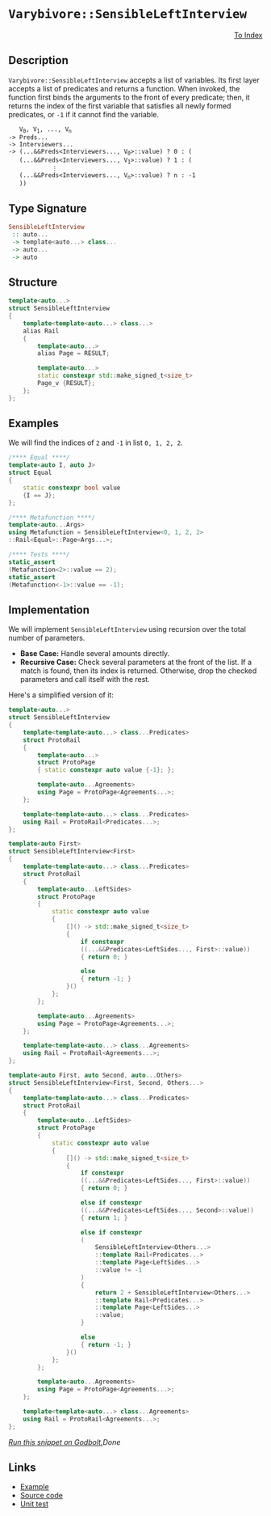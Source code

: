 <!-- Copyright 2024 Feng Mofan
SPDX-License-Identifier: Apache-2.0 -->

# `Varybivore::SensibleLeftInterview`

<p style='text-align: right;'><a href="../../../facilities/metafunctions.md#varybivore-sensible-left-interview">To Index</a></p>

## Description

`Varybivore::SensibleLeftInterview` accepts a list of variables.
Its first layer accepts a list of predicates and returns a function.
When invoked, the function first binds the arguments to the front of every predicate;
then, it returns the index of the first variable that satisfies all newly formed predicates, or `-1` if it cannot find the variable.

<pre><code>   V<sub>0</sub>, V<sub>1</sub>, ..., V<sub>n</sub>
-> Preds...
-> Interviewers...
-> (...&&Preds&lt;Interviewers..., V<sub>0</sub>&gt;::value) ? 0 : (
   (...&&Preds&lt;Interviewers..., V<sub>1</sub>&gt;::value) ? 1 : (
            &vellip;
   (...&&Preds&lt;Interviewers..., V<sub>n</sub>&gt;::value) ? n : -1
   ))</code></pre>

## Type Signature

```Haskell
SensibleLeftInterview
 :: auto...
 -> template<auto...> class...
 -> auto...
 -> auto
```

## Structure

```C++
template<auto...>
struct SensibleLeftInterview
{
    template<template<auto...> class...>
    alias Rail
    {
        template<auto...>
        alias Page = RESULT;

        template<auto...>
        static constexpr std::make_signed_t<size_t>
        Page_v {RESULT};
    };  
};
```

## Examples

We will find the indices of `2` and `-1` in list `0, 1, 2, 2`.

```C++
/**** Equal ****/
template<auto I, auto J>
struct Equal
{
    static constexpr bool value
    {I == J};
};

/**** Metafunction ****/
template<auto...Args>
using Metafunction = SensibleLeftInterview<0, 1, 2, 2>
::Rail<Equal>::Page<Args...>;

/**** Tests ****/
static_assert
(Metafunction<2>::value == 2);
static_assert
(Metafunction<-1>::value == -1);
```

## Implementation

We will implement `SensibleLeftInterview` using recursion over the total number of parameters.

- **Base Case:** Handle several amounts directly.
- **Recursive Case:** Check several parameters at the front of the list.
If a match is found, then its index is returned.
Otherwise, drop the checked parameters and call itself with the rest.

Here's a simplified version of it:

```C++
template<auto...>
struct SensibleLeftInterview
{
    template<template<auto...> class...Predicates>
    struct ProtoRail
    {
        template<auto...>
        struct ProtoPage
        { static constexpr auto value {-1}; };

        template<auto...Agreements>
        using Page = ProtoPage<Agreements...>;
    };

    template<template<auto...> class...Predicates>
    using Rail = ProtoRail<Predicates...>;
};

template<auto First>
struct SensibleLeftInterview<First>
{
    template<template<auto...> class...Predicates>
    struct ProtoRail
    {
        template<auto...LeftSides>
        struct ProtoPage
        {   
            static constexpr auto value 
            {
                []() -> std::make_signed_t<size_t>
                {
                    if constexpr 
                    ((...&&Predicates<LeftSides..., First>::value))
                    { return 0; }

                    else
                    { return -1; }
                }()
            };
        };

        template<auto...Agreements>
        using Page = ProtoPage<Agreements...>;
    };

    template<template<auto...> class...Agreements>
    using Rail = ProtoRail<Agreements...>;
};

template<auto First, auto Second, auto...Others>
struct SensibleLeftInterview<First, Second, Others...>
{
    template<template<auto...> class...Predicates>
    struct ProtoRail
    {
        template<auto...LeftSides>
        struct ProtoPage
        {   
            static constexpr auto value 
            {
                []() -> std::make_signed_t<size_t>
                {
                    if constexpr 
                    ((...&&Predicates<LeftSides..., First>::value))
                    { return 0; }

                    else if constexpr 
                    ((...&&Predicates<LeftSides..., Second>::value))
                    { return 1; }

                    else if constexpr
                    (
                        SensibleLeftInterview<Others...>
                        ::template Rail<Predicates...>
                        ::template Page<LeftSides...>
                        ::value != -1
                    )
                    { 
                        return 2 + SensibleLeftInterview<Others...>
                        ::template Rail<Predicates...>
                        ::template Page<LeftSides...>
                        ::value; 
                    }

                    else
                    { return -1; }
                }()
            };
        };

        template<auto...Agreements>
        using Page = ProtoPage<Agreements...>;
    };

    template<template<auto...> class...Agreements>
    using Rail = ProtoRail<Agreements...>;
};
```

[*Run this snippet on Godbolt.*](https://godbolt.org/#z:OYLghAFBqd5QCxAYwPYBMCmBRdBLAF1QCcAaPECAMzwBtMA7AQwFtMQByARg9KtQYEAysib0QXACx8BBAKoBnTAAUAHpwAMvAFYTStJg1DIApACYAQuYukl9ZATwDKjdAGFUtAK4sGIAMz%2BpK4AMngMmAByPgBGmMQS/lykAA6oCoRODB7evgFBaRmOAmER0SxxCVxJtpj2xQxCBEzEBDk%2BfoG19VlNLQSlUbHxickKza3teV3j/YPllaMAlLaoXsTI7BwA9ABU%2BweHR8e72yYaAIJ7BwDUACKYKa6MyHiYCjeHZ5fXJ39H3wu5yBZn84WQ3iwNxM/jcBAAnk8APoEYhMQgKGHYYHmMEMCFeKEwtzIcboLBULE4n7/WkA4G/XY3ACSLBS9DYgiYDU%2BB0BjLp/0BwIImDZBlFxKYXiIADp5VTLuNiF4HDchIwMjF6CFMFQCMzBPEAG5vADuOIA7FZLjc7TdReLuZhiY72c6pTLUPLZVibhCmAoFD7lMRMPhRKLMf5sbb7crVQQbqHUEQAEro2jA%2B3Q63ZnP2t0Sl2w6VyhUx/MFm4JtUpojKJjAF1x6sma015qOZD%2BgTjTCqFLEG5l1A3Y1iLyYXMWAC0XHbdxhFlzS/8NqBrYLRY9pa9PouwDDYsYBGjsYu1btXgyRmTTenMLuyeIqdQjebxMPx85Z59VPXKtV2XalL0LMV3UlWEdygtxR3/GN/QMIMQzDCNnXPICb3CYAbgzOhoX8Z961QfCs1hUNwzwSN3gQ7FAMuRcQMYy4YJLOCvRuAAxPBiHGRULlrJMNQYLUdT1A0jWIU1MAtWEeL4ggBPbDcczY10IOLT1y19RCAxQ%2BVKPQqMBJzISXzfMigJUoC1M03cOJ03V9SEPAsEwrczNRRMLIbB9bPtFTAs8q9Zm7XtRNFQdh1HcdJ0fEK2zzRKrztEwAFYrHSu4ICWG5Zz9MkQBAFgmAAa0wJEMmACJ0BRYkMgAL0qpTKxS1KbPa1L7TwKgIv7aLoS67qbigf8zAANnMCajOojDiWc4Q3No%2BVSG43j%2BJjYqJ28TAliWAKRpzIKwwIdYGBuDRl2AliwKOq86iUQ77pnG5TvO/KF3XG67pexdcue47LTXVSryYhjN1%2BuynVg%2BD5W/TAT0EDyoftbC7w/R8iN899/NhBGkb/Ct6NBtLgeYyHocg9j1L3HS/X04N4aPRHfxRnN0dwsjCOI1900zL8WcJpndJJq0QdA2nHLHBTxjW2KNTQBh0Hl/d5QAeQIBB4hR8yRLEzBFsNUVpPNYlZYINbFYEFWbk17W%2BLoq1SYdezYKluHRaQwMRdmmj2fjby6z50iBa3TrUbtD21dlRbXPc0zQqDpMSMx56grS4bO25aj%2BqiocR04napyGyOCwjl7AsyjKcrygrEKKkrysq6ravq2EmpaxPK4ryuC16vOBwLwGjrGhVJumv35thOPlpFtaLaxbb4v2keRpOzAzuIC6ru%2Bpjbr7gtHunAelYG4es9SsffQnyap5MmeJPjlbZStzAlfQJeQGLvaDsvsGOzvW3jcL6K596U0PvaY%2BNxT59nzsQNe3UICIPuvrPA2pDYSWNiaM2sJ7Y6ydv/EaxU2J4QFhRNCc0oyELLofEhbtpxp0fi5OeNDIFXmXrtG4YAwBPk%2Bigq8f9aFHSCgIkaQCLpmGhJYdUmp0HiX1Ng02sliT4MdsTMR3V6Ew2nFZChVF/ZsPYQWbR1N7yfmYUtdyRjjH2k4VOa6migZLgPsY4%2BTjAqAM3h9ecjjyZENXADLO4MXbOIps9aOOkCZs27gWTm5isa8zfEwtw0TTwiwAi7EJoEqZaWggw7S3pibewMrKNJyNYnxO5nwkiejUlCzZk7CG2TboCkFPyQ4NxsCqFYOyacXwGSCnpK0zp2AACOXgxC8n2ICSJY5mSqyIDcAAUgJcy4zJlZkYslX6YVc5n3gTcGIqBPBxV2tZa0zIeZ8NWeTZpdyNyDNuAAWU3kwKgXh8Q8gGaxApdMillOIMAFG8TXnNA%2BV8rIPNZGiXkZgxRUkZJyTcBoNayQbhmDWmYASxU6kbLEF/FJFwgUZMrM0mktwAAq7wzzTNOMCPZyAkQ%2B3iEpS4EAwXvM%2BQ4LIxJsVbW/vFa52MzAHQhoy5lQZWXAg5W8iFPKBDEl8QKn%2BwrnzzjFRYDgKxaCcHSrwPwHAtCkFQJwNw1hrA1jWBsR8oIeCkAIJobVKwyogHSpIWUGgAAcZgzAAE4/VcHSt6r1XBLSWmkLqjgkheAsAkBoVFhrjWmo4LwBQIBUWOqNdq0gcBYAwEQCANYBAUgynIJQNAbI6DxEiKwLYqgvUTVnBNSQNxgDIB7FIWUZheBUSIMQNyeh%2BCCBEGIdgUgZCCEUCodQ2bSC6GSGaNEKROA8B1Xqg1TqTWcHVjKUtSZUB9QbU2ltbaO0gI9VIiAHgq30GHLiLgSxeBZq0CsCASBK0pGrWQCgEBP3fpAMAKQmKaC0BNumiAMQt0xHCC0eEq7eAweYMQeE6sYjaHflm%2B1lbfzqwYLQeDc6sAxC8MAOCtBaDpu4LwLApUjDiCI7xTDeBjTvC3QOd%2BMotj2vCKKKNxraDoLRChjwWAt2ojwHG6jpBWPEGOUoB4dHgCCaME6lYVADDAoAGrmnVk8Q19rh3CFEOICdRnp1qC3Qu/QhhjAWssPodB6bIArFQCkBoVHZxkifKYSw1gzDJtkwO9y8AVh2GY84CArgph%2BGSKEcIQwKgjGSIUTIAgYt6FSw0eYwwqjdAi40CYbRPAdD0OFhVhW5gJYWMl2wRWMtjCKzlpLVQwvWs2BIddHB9WkCTbwFNNxj3Ntbe2ztl7Rq4EICQaRSQn0OrUysbWTAsAJFyqQV1kh/Cyj9f4CNGhJBmEkBNBN6UJp%2Bv0JwGNpA41JFlBNLgE0vV%2BtDRNd1QadsTV61ulNaaM3zezW%2Bgt76i17rLb%2B/9d7a1sE4C0FgxpLSziYN7O8XA/Wyi4J63t%2BB%2B2DuSEZ0dpnpDmaUJZuduhMVLqYCu6jXWet9e3RwXdJaZQ3EPYNxtw3ke4VR%2Bjz1o0b1frvTN0Vz61O5o/agW98Ry1/sl4LkYAYjCo64Ki0D4HKBQbnUhuDCHSDa5Q2hjDDhdc4dPHhgjW7iOkfI5R3XtHbMMeNfgMMPLWNUeNRx5AXHde8bqFuwTMRhPwlE1sY1EmpP2tk/JzAimHc4TFxppsCgdOyT04wXX%2BOTPjqJ7ICzs7jXk5s6p3zVgHMB%2Bc2ttzHnOBeYIJ/IiJf/OBfiMFtjLn8sVZcMrBrwRlbNcWCl9IaXsglbyIPooWR%2B%2B1fKw0PokxR%2BxY77Ppr1Xctlfqwv9fVWyhr8fasdYHW99Rrp99zg7OT2tsV9ztHGONATex9Nh9c2X3OtIEtlblAutXZu2j/blp0p%2Brhr%2BAHZHaSDJD04/a2B/Yv6A7wDA7Fr7oy4Q41p1ow7EAsCnosAKDGg9jGg87FjjBY5TbBZDqyAE7Z6TryAk7546ABCkCU7U5roXbdabpzoppM77qs5HqYHYG4H4EYRJjXpy7fozb%2BDP5i7A7IE/oVrCF3rfzIApApBIh4F%2BpIgEEEBIiqAtp8B0Dq6QbQawYoa6766oboaYYm6S64b4aEZO6YAkZkZiC27Sb270ah40ZMau5sZzqe7e7Sa%2B78a8AB5B4h7iYDoR68BR7pAx5ihx6qYA58CabJ66b6YZ5kFZ4SA55TrUFWZ0EGDF72Y2Dl6hYmruZZBUbbBFSN6WABb9ZBZzzFEz5ZBd7uCb5xZ96r4taZZD4NA95ZaT4dED5L69Ab65CL6NECBz4DADHT4jGlaNbb6JYD5tYH7jq06sHJpn5aGtpYE4Hjj8FRiCGTb9ozaPqi4A6LaYDLYjBrZRrf4gD%2BqyiBDpTBpgEJqBCWiPZfZsGcC/aZoLbrYgCSDpTbZhqWgJpeqSCBpcA%2BqTTMH%2BDrH9Y/H/avpdY9pfEbGprImv6yYZDOCSBAA%3D)$Done$

## Links

- [Example](../../../code/facilities/metafunctions/varybivore/sensible_left_interview/implementation.hpp)
- [Source code](../../../../conceptrodon/varybivore/sensible_left_interview.hpp)
- [Unit test](../../../../tests/unit/metafunctions/varybivore/sensible_left_interview.test.hpp)
